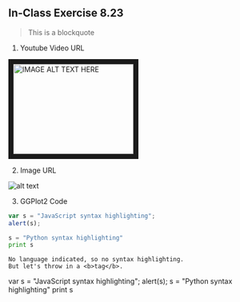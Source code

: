 ## In-Class Exercise 8.23

> This is a blockquote

1. Youtube Video URL

<a href="http://www.youtube.com/watch?feature=player_embedded&v=YOUTUBE_VIDEO_ID_HERE
" target="_blank"><img src="http://img.youtube.com/vi/YOUTUBE_VIDEO_ID_HERE/0.jpg" 
alt="IMAGE ALT TEXT HERE" width="240" height="180" border="10" /></a>

2. Image URL

![alt text](https://media.istockphoto.com/photos/planet-earth-with-some-clouds-americas-view-picture-id186019678?k=20&m=186019678&s=612x612&w=0&h=E9ZFggtDpeOkSlOBg8QgdaOoq5xsOunmBCNMGc2VNFg=) 

3. GGPlot2 Code
```javascript
var s = "JavaScript syntax highlighting";
alert(s);
```
 
```python
s = "Python syntax highlighting"
print s
```
 
```
No language indicated, so no syntax highlighting. 
But let's throw in a <b>tag</b>.
```
var s = "JavaScript syntax highlighting";
alert(s);
s = "Python syntax highlighting"
print s
